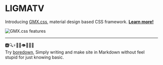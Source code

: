 # LIGMATV

Introducing [GMX.css](https://github.com/LIGMATV/gmx.css), material design based CSS framework. [**Learn more!**](https://dev.to/ligmatv/gmxcss-the-most-lightweight-material-design-based-framework-55g)

![GMX.css features](https://github.com/user-attachments/assets/1180f756-1f63-4f5d-b42f-9af615ac5260)

---

🅰️🔍⚡💯🐥👁️🎨📝➗  
Try [boredown](https://github.com/LIGMATV/boredown), Simply writing and make site in Markdown without feel stupid for just knowing basic.
